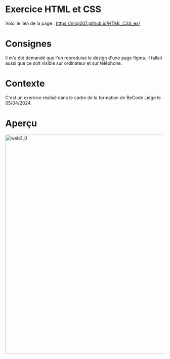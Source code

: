 # Exercice HTML et CSS
Voici le lien de la page : https://miqi007.github.io/HTML_CSS_ex/

# Consignes
Il m'a été demandé que l'on reproduise le design d'une page figma. Il fallait aussi que ce soit visible sur ordinateur et sur téléphone.

# Contexte
C'est un exercice réalisé dans le cadre de la formation de BeCode Liège le 05/04/2024.

# Aperçu 
<img width="694" alt="web3_0" src="https://github.com/Miqi007/HTML_CSS_ex/assets/124667636/90b8c5ee-349b-460e-bd0d-3dc3b4ebdfc2">





